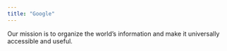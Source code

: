```yaml
---
title: "Google"
---
```


Our mission is to organize the world’s information and make it universally accessible and useful.

